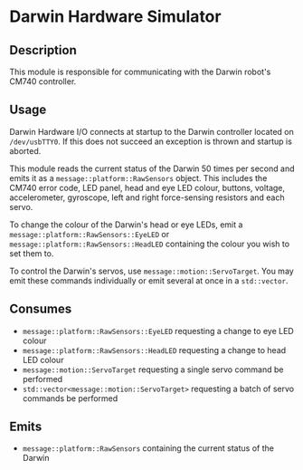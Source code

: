 # Darwin Hardware Simulator

## Description

This module is responsible for communicating with the Darwin robot's CM740
controller.

## Usage

Darwin Hardware I/O connects at startup to the Darwin controller located on
`/dev/usbTTY0`. If this does not succeed an exception is thrown and startup is
aborted.

This module reads the current status of the Darwin 50 times per second and
emits it as a `message::platform::RawSensors` object. This includes the CM740 error
code, LED panel, head and eye LED colour, buttons, voltage, accelerometer,
gyroscope, left and right force-sensing resistors and each servo.

To change the colour of the Darwin's head or eye LEDs, emit a
`message::platform::RawSensors::EyeLED` or `message::platform::RawSensors::HeadLED`
containing the colour you wish to set them to.

To control the Darwin's servos, use `message::motion::ServoTarget`. You may
emit these commands individually or emit several at once in a `std::vector`.

## Consumes

- `message::platform::RawSensors::EyeLED` requesting a change to eye LED colour
- `message::platform::RawSensors::HeadLED` requesting a change to head LED colour
- `message::motion::ServoTarget` requesting a single servo command be performed
- `std::vector<message::motion::ServoTarget>` requesting a batch of servo
  commands be performed

## Emits

- `message::platform::RawSensors` containing the current status of the Darwin
